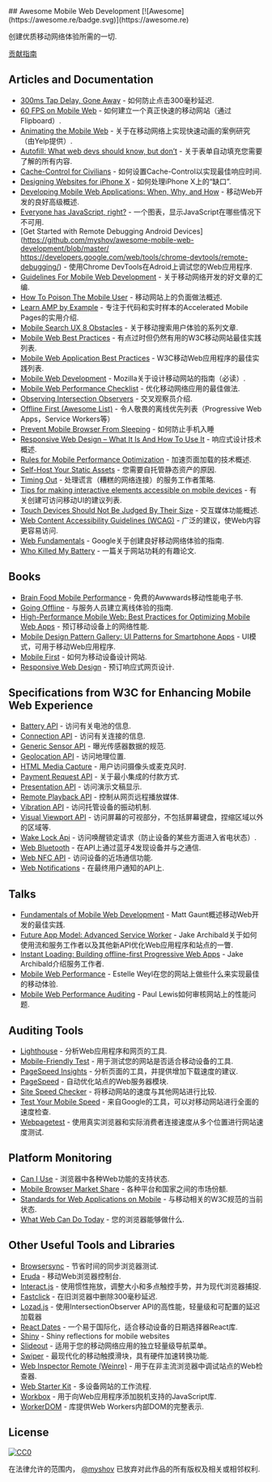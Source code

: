 <div class="github-widget" data-repo="myshov/awesome-mobile-web-development"></div>
## Awesome Mobile Web Development [![Awesome](https://awesome.re/badge.svg)](https://awesome.re)

创建优质移动网络体验所需的一切.

<a href="https://github.com/myshov/awesome-mobile-web-development/blob/master/CONTRIBUTING.md">贡献指南</a>





## Articles and Documentation

- [300ms Tap Delay, Gone Away](https://developers.google.com/web/updates/2013/12/300ms-tap-delay-gone-away) - 如何防止点击300毫秒延迟.
- [60 FPS on Mobile Web](http://engineering.flipboard.com/2015/02/mobile-web) - 如何建立一个真正快速的移动网站（通过Flipboard）.
- [Animating the Mobile Web](https://engineeringblog.yelp.com/2015/01/animating-the-mobile-web.html) - 关于在移动网络上实现快速动画的案例研究（由Yelp提供）.
- [Autofill: What web devs should know, but don’t](https://cloudfour.com/thinks/autofill-what-web-devs-should-know-but-dont/) - 关于表单自动填充您需要了解的所有内容.
- [Cache-Control for Civilians](https://csswizardry.com/2019/03/cache-control-for-civilians/) - 如何设置Cache-Control以实现最佳响应时间.
- [Designing Websites for iPhone X](https://webkit.org/blog/7929/designing-websites-for-iphone-x/) - 如何处理iPhone X上的“缺口”.
- [Developing Mobile Web Applications: When, Why, and How](https://www.toptal.com/android/developing-mobile-web-apps-when-why-and-how) - 移动Web开发的良好高级概述.
- [Everyone has JavaScript, right?](https://kryogenix.org/code/browser/everyonehasjs.html) - 一个图表，显示JavaScript在哪些情况下不可用.
- [Get Started with Remote Debugging Android Devices](https://github.com/myshov/awesome-mobile-web-development/blob/master/ https://developers.google.com/web/tools/chrome-devtools/remote-debugging/) - 使用Chrome DevTools在Adroid上调试您的Web应用程序.
- [Guidelines For Mobile Web Development](https://www.smashingmagazine.com/guidelines-for-mobile-web-development/) - 关于移动网络开发的好文章的汇编.
- [How To Poison The Mobile User](https://www.smashingmagazine.com/2016/10/how-to-poison-the-mobile-user/) - 移动网站上的负面做法概述.
- [Learn AMP by Example](https://ampbyexample.com) - 专注于代码和实时样本的Accelerated Mobile Pages的实用介绍.
- [Mobile Search UX 8 Obstacles](https://blog.algolia.com/mobile-search-ux-8-obstacles/) - 关于移动搜索用户体验的系列文章.
- [Mobile Web Best Practices](https://www.w3.org/TR/mobile-bp/) - 有点过时但仍然有用的W3C移动网站最佳实践列表.
- [Mobile Web Application Best Practices](https://www.w3.org/TR/mwabp/) -  W3C移动Web应用程序的最佳实践列表.
- [Mobile Web Development](https://developer.mozilla.org/en-US/docs/Web/Guide/Mobile) -  Mozilla关于设计移动网站的指南（必读）.
- [Mobile Web Performance Checklist](https://www.oreilly.com/ideas/mobile-web-performance-checklist) - 优化移动网络应用的最佳做法.
- [Observing Intersection Observers](https://davidwalsh.name/intersection-observers) - 交叉观察员介绍.
- [Offline First (Awesome List)](https://github.com/pazguille/offline-first) - 令人敬畏的离线优先列表（Progressive Web Apps，Service Workers等）
- [Prevent Mobile Browser From Sleeping](https://davidwalsh.name/wake-lock-shim) - 如何防止手机入睡
- [Responsive Web Design – What It Is And How To Use It](https://www.smashingmagazine.com/2011/01/guidelines-for-responsive-web-design/) - 响应式设计技术概述.
- [Rules for Mobile Performance Optimization](https://queue.acm.org/detail.cfm?id=2510122) - 加速页面加载的技术概述.
- [Self-Host Your Static Assets](https://csswizardry.com/2019/05/self-host-your-static-assets/) - 您需要自托管静态资产的原因.
- [Timing Out](https://adactio.com/journal/15122) - 处理谎言（糟糕的网络连接）的服务工作者策略.
- [Tips for making interactive elements accessible on mobile devices](https://bitsofco.de/tips-for-making-interactive-elements-accessible-on-mobile-devices/) - 有关创建可访问移动UI的建议列表.
- [Touch Devices Should Not Be Judged By Their Size](https://css-tricks.com/touch-devices-not-judged-size/) - 交互媒体功能概述.
- [Web Content Accessibility Guidelines (WCAG)](https://www.w3.org/TR/WCAG21/) - 广泛的建议，使Web内容更容易访问.
- [Web Fundamentals](https://developers.google.com/web/fundamentals/) -  Google关于创建良好移动网络体验的指南.
- [Who Killed My Battery](https://mobisocial.stanford.edu/papers/boneh-www2012.pdf) - 一篇关于网站功耗的有趣论文.


## Books

- [Brain Food Mobile Performance](http://www.awwwards.org/brainfood-mobile-performance-vol3.pdf) - 免费的Awwwards移动性能电子书.
- [Going Offline](https://abookapart.com/products/going-offline) - 与服务人员建立离线体验的指南.
- [High-Performance Mobile Web: Best Practices for Optimizing Mobile Web Apps](https://www.amazon.com/High-Performance-Mobile-Web-Optimizing/dp/1491912553) - 预订移动设备上的网络性能.
- [Mobile Design Pattern Gallery: UI Patterns for Smartphone Apps](https://www.amazon.com/Mobile-Design-Pattern-Gallery-Smartphone/dp/1449363636) -  UI模式，可用于移动Web应用程序.
- [Mobile First](https://abookapart.com/products/mobile-first) - 如何为移动设备设计网站.
- [Responsive Web Design](https://abookapart.com/products/responsive-web-design) - 预订响应式网页设计.


## Specifications from W3C for Enhancing Mobile Web Experience

- [Battery API](https://www.w3.org/TR/battery-status/) - 访问有关电池的信息.
- [Connection API](http://wicg.github.io/netinfo/) - 访问有关连接的信息.
- [Generic Sensor API](https://www.w3.org/TR/generic-sensor/) - 曝光传感器数据的规范.
- [Geolocation API](https://www.w3.org/TR/geolocation-API/) - 访问地理位置.
- [HTML Media Capture](https://www.w3.org/TR/html-media-capture/) - 用户访问摄像头或麦克风时.
- [Payment Request API](https://www.w3.org/TR/payment-request/) - 关于最小集成的付款方式.
- [Presentation API](https://www.w3.org/TR/presentation-api/) - 访问演示文稿显示.
- [Remote Playback API](https://www.w3.org/TR/remote-playback/) - 控制从网页远程播放媒体.
- [Vibration API](https://www.w3.org/TR/vibration/) - 访问托管设备的振动机制.
- [Visual Viewport API](https://wicg.github.io/visual-viewport/) - 访问屏幕的可视部分，不包括屏幕键盘，捏缩区域以外的区域等.
- [Wake Lock Api](https://www.w3.org/TR/wake-lock/) - 访问唤醒锁定请求（防止设备的某些方面进入省电状态）.
- [Web Bluetooth](https://webbluetoothcg.github.io/web-bluetooth/) - 在API上通过蓝牙4发现设备并与之通信.
- [Web NFC API](https://w3c.github.io/web-nfc/) - 访问设备的近场通信功能.
- [Web Notifications](https://www.w3.org/TR/notifications/) - 在最终用户通知的API上.


## Talks

- [Fundamentals of Mobile Web Development](https://www.youtube.com/watch?v=z6dg_V22wV0) -  Matt Gaunt概述移动Web开发的最佳实践.
- [Future App Model: Advanced Service Worker](https://www.youtube.com/watch?v=J2dOTKBoTL4) -  Jake Archibald关于如何使用流和服务工作者以及其他新API优化Web应用程序和站点的一瞥.
- [Instant Loading: Building offline-first Progressive Web Apps](https://www.youtube.com/watch?v=cmGr0RszHc8) -  Jake Archibald介绍服务工作者.
- [Mobile Web Performance](https://www.youtube.com/watch?v=_y5IzI_tpTw) -  Estelle Weyl在您的网站上做些什么来实现最佳的移动体验.
- [Mobile Web Performance Auditing](https://www.youtube.com/watch?v=WrA85a4ZIaM) -  Paul Lewis如何审核网站上的性能问题.


## Auditing Tools

- [Lighthouse](https://github.com/GoogleChrome/lighthouse) - 分析Web应用程序和网页的工具.
- [Mobile-Friendly Test](https://search.google.com/test/mobile-friendly) - 用于测试您的网站是否适合移动设备的工具.
- [PageSpeed Insights](https://developers.google.com/speed/pagespeed/insights) - 分析页面的工具，并提供增加下载速度的建议.
- [PageSpeed](https://www.modpagespeed.com) - 自动优化站点的Web服务器模块.
- [Site Speed Checker](https://www.thinkwithgoogle.com/feature/mobile) - 将移动网站的速度与其他网站进行比较.
- [Test Your Mobile Speed](https://testmysite.withgoogle.com/intl/en-gb) - 来自Google的工具，可以对移动网站进行全面的速度检查.
- [Webpagetest](https://webpagetest.org) - 使用真实浏览器和实际消费者连接速度从多个位置进行网站速度测试.


## Platform Monitoring

- [Can I Use](https://caniuse.com) - 浏览器中各种Web功能的支持状态.
- [Mobile Browser Market Share](http://gs.statcounter.com/browser-market-share/mobile) - 各种平台和国家之间的市场份额.
- [Standards for Web Applications on Mobile](https://www.w3.org/Mobile/mobile-web-app-state) - 与移动相关的W3C规范的当前状态.
- [What Web Can Do Today](https://whatwebcando.today) - 您的浏览器能够做什么.


## Other Useful Tools and Libraries

- [Browsersync](https://browsersync.io) - 节省时间的同步浏览器测试.
- [Eruda](https://github.com/liriliri/eruda) - 移动Web浏览器控制台.
- [Interact.js](https://github.com/taye/interact.js) - 使用惯性拖放，调整大小和多点触控手势，并为现代浏览器捕捉.
- [Fastclick](https://github.com/ftlabs/fastclick) - 在旧浏览器中删除300毫秒延迟.
- [Lozad.js](https://github.com/ApoorvSaxena/lozad.js) - 使用IntersectionObserver API的高性能，轻量级和可配置的延迟加载器
- [React Dates](https://github.com/airbnb/react-dates) - 一个易于国际化，适合移动设备的日期选择器React库.
- [Shiny](https://github.com/rikschennink/shiny) - Shiny reflections for mobile websites
- [Slideout](https://github.com/Mango/slideout) - 适用于您的移动网络应用的独立轻量级导航菜单。
- [Swiper](https://github.com/nolimits4web/swiper) - 最现代化的移动触摸滑块，具有硬件加速转换功能.
- [Web Inspector Remote (Weinre)](https://www.npmjs.com/package/weinre) - 用于在非主流浏览器中调试站点的Web检查器.
- [Web Starter Kit](https://github.com/google/web-starter-kit) - 多设备网站的工作流程.
- [Workbox](https://developers.google.com/web/tools/workbox/) - 用于向Web应用程序添加脱机支持的JavaScript库.
- [WorkerDOM](https://amphtml.wordpress.com/2018/08/21/workerdom/) - 库提供Web Workers内部DOM的完整表示.

## License

[![CC0](http://mirrors.creativecommons.org/presskit/buttons/88x31/svg/cc-zero.svg)](https://creativecommons.org/publicdomain/zero/1.0/)

在法律允许的范围内， [@myshov](https://github.com/myshov) 已放弃对此作品的所有版权及相关或相邻权利.
